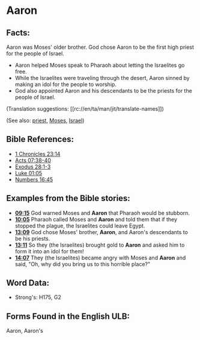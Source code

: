 # Aaron

## Facts:

Aaron was Moses' older brother. God chose Aaron to be the first high priest for the people of Israel.

* Aaron helped Moses speak to Pharaoh about letting the Israelites go free.
* While the Israelites were traveling through the desert, Aaron sinned by making an idol for the people to worship.
* God also appointed Aaron and his descendants to be the priests for the people of Israel.

(Translation suggestions: [[rc://en/ta/man/jit/translate-names]])

(See also: [priest](../kt/priest.md), [Moses](../names/moses.md), [Israel](../kt/israel.md))

## Bible References:

* [1 Chronicles 23:14](rc://en/tn/help/1ch/23/14)
* [Acts 07:38-40](rc://en/tn/help/act/07/38)
* [Exodus 28:1-3](rc://en/tn/help/exo/28/01)
* [Luke 01:05](rc://en/tn/help/luk/01/05)
* [Numbers 16:45](rc://en/tn/help/num/16/45)

## Examples from the Bible stories:

* __[09:15](rc://en/tn/help/obs/09/15)__ God warned Moses and __Aaron__ that Pharaoh would be stubborn.
* __[10:05](rc://en/tn/help/obs/10/05)__ Pharaoh called Moses and __Aaron__ and told them that if they stopped the plague, the Israelites could leave Egypt.
* __[13:09](rc://en/tn/help/obs/13/09)__ God chose Moses' brother, __Aaron__, and Aaron's descendants to be his priests.
* __[13:11](rc://en/tn/help/obs/13/11)__ So they (the Israelites) brought gold to __Aaron__ and asked him to form it into an idol for them!
* __[14:07](rc://en/tn/help/obs/14/07)__ They (the Israelites) became angry with Moses and __Aaron__ and said, "Oh, why did you bring us to this horrible place?"

## Word Data:

* Strong's: H175, G2

## Forms Found in the English ULB:

Aaron, Aaron's
